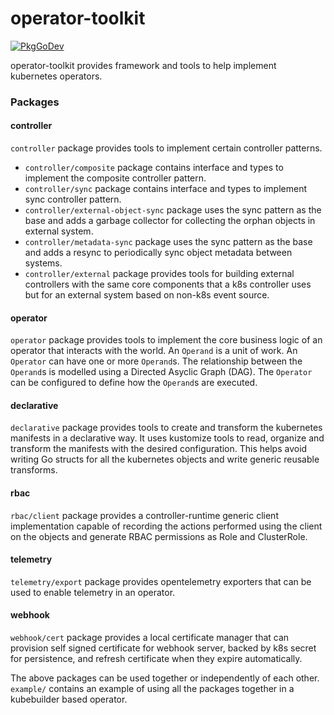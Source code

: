 # operator-toolkit

[![PkgGoDev](https://pkg.go.dev/badge/github.com/darkowlzz/operator-toolkit)](https://pkg.go.dev/github.com/darkowlzz/operator-toolkit)

operator-toolkit provides framework and tools to help implement kubernetes
operators.

### Packages

#### controller

`controller` package provides tools to implement certain controller patterns.

- `controller/composite` package contains interface and types to implement the
    composite controller pattern.
- `controller/sync` package contains interface and types to implement sync
    controller pattern.
- `controller/external-object-sync` package uses the sync pattern as the base
    and adds a garbage collector for collecting the orphan objects in external
    system.
- `controller/metadata-sync` package uses the sync pattern as the base and adds
    a resync to periodically sync object metadata between systems.
- `controller/external` package provides tools for building external
    controllers with the same core components that a k8s controller uses but
    for an external system based on non-k8s event source.

#### operator

`operator` package provides tools to implement the core business logic of an
operator that interacts with the world. An `Operand` is a unit of work. An
`Operator` can have one or more `Operand`s. The relationship between the
`Operand`s is modelled using a Directed Asyclic Graph (DAG). The `Operator` can
be configured to define how the `Operand`s are executed.

#### declarative

`declarative` package provides tools to create and transform the kubernetes
manifests in a declarative way. It uses kustomize tools to read, organize and
transform the manifests with the desired configuration. This helps avoid
writing Go structs for all the kubernetes objects and write generic reusable
transforms.

#### rbac

`rbac/client` package provides a controller-runtime generic client
implementation capable of recording the actions performed using the client on
the objects and generate RBAC permissions as Role and ClusterRole.

#### telemetry

`telemetry/export` package provides opentelemetry exporters that can be used to
enable telemetry in an operator.

#### webhook

`webhook/cert` package provides a local certificate manager that can provision
self signed certificate for webhook server, backed by k8s secret for
persistence, and refresh certificate when they expire automatically.

The above packages can be used together or independently of each other.
`example/` contains an example of using all the packages together in a
kubebuilder based operator.
